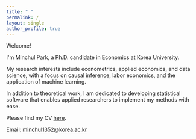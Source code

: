 ```yaml
---
title: " "
permalink: /
layout: single
author_profile: true
---
```

Welcome!

I'm Minchul Park, a Ph.D. candidate in Economics at Korea University.

My research interests include econometrics, applied economics, and data science, with a focus on causal inference, labor economics, and the application of machine learning.

In addition to theoretical work, I am dedicated to developing statistical software that enables applied researchers to implement my methods with ease.

Please find my CV [here](/files/CV_20250909.pdf).

Email: [minchul1352@korea.ac.kr](mailto:minchul1352@korea.ac.kr)
